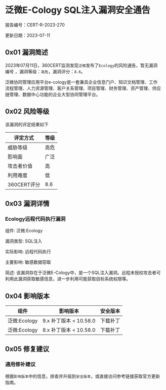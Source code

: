 # 泛微E-Cology SQL注入漏洞安全通告

报告编号：CERT-R-2023-270

更新日期：2023-07-11

## 0x01  漏洞简述

2023年07月11日，360CERT监测发现`泛微`发布了`Ecology`的风险通告，暂无漏洞编号 ，漏洞等级：`高危`，漏洞评分：`8.6`。

泛微协同管理应用平台e-cology是一套兼具企业信息门户、知识文档管理、工作流程管理、人力资源管理、客户关系管理、项目管理、财务管理、资产管理、供应链管理、数据中心功能的企业大型协同管理平台。

## 0x02  风险等级

该漏洞的评定结果如下

| 评定方式    | 等级 |
| ----------- | ---- |
| 威胁等级    | 高危 |
| 影响面      | 广泛 |
| 攻击者价值  | 高   |
| 利用难度    | 低   |
| 360CERT评分 | 8.6  |

## 0x03  漏洞详情

### Ecology远程代码执行漏洞

组件: 泛微:Ecology

漏洞类型: SQL注入

实际影响: 远程代码执行

主要影响: 敏感数据窃取

简述: 该漏洞存在于泛微E-Cology中，是一个SQL注入漏洞。远程未授权攻击者可利用此漏洞获取敏感信息，进一步利用可能获取目标系统权限等。

## 0x04  影响版本

| 组件         | 影响版本               | 安全版本 |
| ------------ | ---------------------- | -------- |
| 泛微:Ecology | 9.x 补丁版本 < 10.58.0 | 下载补丁 |
| 泛微:Ecology | 8.x 补丁版本 < 10.58.0 | 下载补丁 |

## 0x05  修复建议

### 通用修补建议

根据`影响版本`中的信息，排查并升级到`安全版本`，或直接访问参考链接获取官方更新指南。